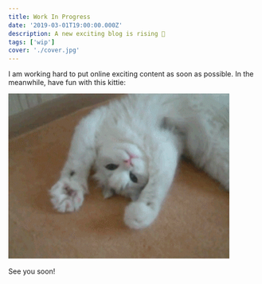 ```yaml
---
title: Work In Progress
date: '2019-03-01T19:00:00.000Z'
description: A new exciting blog is rising 🌈
tags: ['wip']
cover: './cover.jpg'
---
```


I am working hard to put online exciting content as soon as possible. In the meanwhile, have fun with this kittie:

![](./cat.gif)

See you soon!

